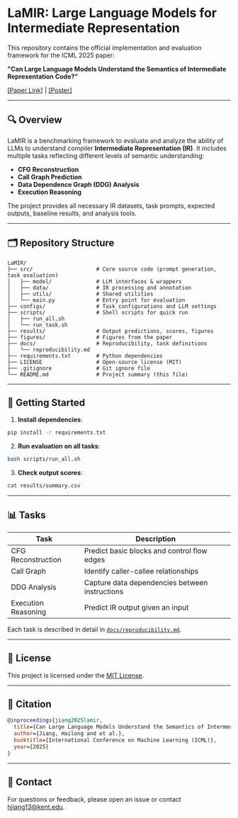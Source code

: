 # LaMIR: Large Language Models for Intermediate Representation

This repository contains the official implementation and evaluation framework for the ICML 2025 paper:

**"Can Large Language Models Understand the Semantics of Intermediate Representation Code?"**

[\[Paper Link\]]([https://arxiv.org/abs/xxx](https://arxiv.org/abs/2502.06854)) | [\[Poster\]](./figures/poster.pdf)

---

## 🔍 Overview

LaMIR is a benchmarking framework to evaluate and analyze the ability of LLMs to understand compiler **Intermediate Representation (IR)**. It includes multiple tasks reflecting different levels of semantic understanding:

* **CFG Reconstruction**
* **Call Graph Prediction**
* **Data Dependence Graph (DDG) Analysis**
* **Execution Reasoning**

The project provides all necessary IR datasets, task prompts, expected outputs, baseline results, and analysis tools.

---

## 🗂️ Repository Structure

```
LaMIR/
├── src/                    # Core source code (prompt generation, task evaluation)
│   ├── model/              # LLM interfaces & wrappers
│   ├── data/               # IR processing and annotation
│   ├── utils/              # Shared utilities
│   └── main.py             # Entry point for evaluation
├── configs/                # Task configurations and LLM settings
├── scripts/                # Shell scripts for quick run
│   ├── run_all.sh
│   └── run_task.sh
├── results/                # Output predictions, scores, figures
├── figures/                # Figures from the paper
├── docs/                   # Reproducibility, task definitions
│   └── reproducibility.md
├── requirements.txt        # Python dependencies
├── LICENSE                 # Open-source license (MIT)
├── .gitignore              # Git ignore file
└── README.md               # Project summary (this file)
```

---

## 🚀 Getting Started

1. **Install dependencies**:

```bash
pip install -r requirements.txt
```

2. **Run evaluation on all tasks**:

```bash
bash scripts/run_all.sh
```

3. **Check output scores**:

```bash
cat results/summary.csv
```

---

## 📊 Tasks

| Task                | Description                                    |
| ------------------- | ---------------------------------------------- |
| CFG Reconstruction  | Predict basic blocks and control flow edges    |
| Call Graph          | Identify caller-callee relationships           |
| DDG Analysis        | Capture data dependencies between instructions |
| Execution Reasoning | Predict IR output given an input               |

Each task is described in detail in [`docs/reproducibility.md`](docs/reproducibility.md).

---

## 📄 License

This project is licensed under the [MIT License](LICENSE).

---

## 🙋 Citation

```bibtex
@inproceedings{jiang2025lamir,
  title={Can Large Language Models Understand the Semantics of Intermediate Representation Code?},
  author={Jiang, Hailong and et al.},
  booktitle={International Conference on Machine Learning (ICML)},
  year={2025}
}
```

---

## 🔗 Contact

For questions or feedback, please open an issue or contact [hjiang13@kent.edu](mailto:hjiang13@kent.edu).
